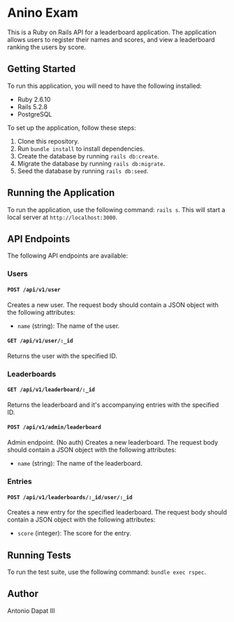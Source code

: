 # Anino Exam

This is a Ruby on Rails API for a leaderboard application. The application allows users to register their names and scores, and view a leaderboard ranking the users by score.

## Getting Started

To run this application, you will need to have the following installed:

- Ruby 2.6.10
- Rails 5.2.8
- PostgreSQL

To set up the application, follow these steps:

1. Clone this repository.
2. Run `bundle install` to install dependencies.
3. Create the database by running `rails db:create`.
4. Migrate the database by running `rails db:migrate`.
5. Seed the database by running `rails db:seed`.

## Running the Application

To run the application, use the following command: `rails s`. This will start a local server at `http://localhost:3000`.

## API Endpoints

The following API endpoints are available:

### Users

#### `POST /api/v1/user`

Creates a new user. The request body should contain a JSON object with the following attributes:

- `name` (string): The name of the user.

#### `GET /api/v1/user/:_id`

Returns the user with the specified ID.

### Leaderboards

#### `GET /api/v1/leaderboard/:_id`

Returns the leaderboard and it's accompanying entries with the specified ID.

#### `POST /api/v1/admin/leaderboard`

Admin endpoint. (No auth) Creates a new leaderboard. The request body should contain a JSON object with the following attributes:

- `name` (string): The name of the leaderboard.

### Entries

#### `POST /api/v1/leaderboards/:_id/user/:_id`

Creates a new entry for the specified leaderboard. The request body should contain a JSON object with the following attributes:

- `score` (integer): The score for the entry.

## Running Tests

To run the test suite, use the following command: `bundle exec rspec`.

## Author

Antonio Dapat III
